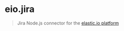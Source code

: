 # eio.jira
> Jira Node.js connector for the [elastic.io platform](http://www.elastic.io "elastic.io platform")
